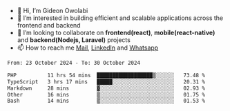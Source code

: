- 👋 Hi, I’m Gideon Owolabi
- 👀 I’m interested in building efficient and scalable applications across the frontend and backend
- 💞️ I’m looking to collaborate on <b>frontend(react)</b>, <b>mobile(react-native)</b> and <b>backend(Nodejs, Laravel)</b> projects
- 📫 How to reach me <a href="mailto:gideoniyin2021@gmail.com">Mail</a>, <a href="https://www.linkedin.com/in/gideon-owolabi-9b667a232/">LinkedIn</a> and <a href="https://wa.me/2348055377085">Whatsapp</a>

<!---
gude1/gude1 is a ✨ special ✨ repository because its `README.md` (this file) appears on your GitHub profile.
You can click the Preview link to take a look at your changes.
--->

<!--START_SECTION:waka-->

```txt
From: 23 October 2024 - To: 30 October 2024

PHP          11 hrs 54 mins  ██████████████████▒░░░░░░   73.48 %
TypeScript   3 hrs 17 mins   █████░░░░░░░░░░░░░░░░░░░░   20.31 %
Markdown     28 mins         ▓░░░░░░░░░░░░░░░░░░░░░░░░   02.93 %
Other        16 mins         ▒░░░░░░░░░░░░░░░░░░░░░░░░   01.75 %
Bash         14 mins         ▒░░░░░░░░░░░░░░░░░░░░░░░░   01.53 %
```

<!--END_SECTION:waka-->
